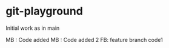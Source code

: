 # git-playground

Initial work as in main

MB : Code added
MB : Code added 2
FB: feature branch code1
